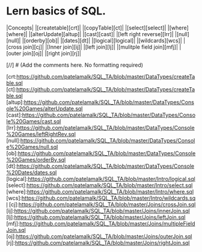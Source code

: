 # Lern basics of SQL.

|Concepts|
|[createtable][crt]|
|[copyTable][ct]|
|[select][select]|
|[where][where]|
|[alterUpdate][altup]|
|[cast][cast]|
|[left right reverse][lrr]|
|[null][null]|
|[orderby][ob]|
|[dates][dt]|
|[logical][logical]|
|[wildcards][wcs]|
|[cross join][cj]|
|[Inner join][ij]|
|[left join][lj]|
|[mulitple field join][mfj]|
|[outer join][oj]|
|[right join][rj]|

[//] # (Add the comments here. No formatting required)

[crt:<https://github.com/patelamalk/SQL_TA/blob/master/DataTypes/createTable.sql>
[ct]:<https://github.com/patelamalk/SQL_TA/blob/master/DataTypes/createTable.sql>
[altup]:<https://github.com/patelamalk/SQL_TA/blob/master/DataTypes/Console%20Games/alterUpdate.sql>
[cast]:<https://github.com/patelamalk/SQL_TA/blob/master/DataTypes/Console%20Games/cast.sql>
[lrr]:<https://github.com/patelamalk/SQL_TA/blob/master/DataTypes/Console%20Games/leftRightRev.sql>
[null]:<https://github.com/patelamalk/SQL_TA/blob/master/DataTypes/Console%20Games/null.sql>
[ob]:<https://github.com/patelamalk/SQL_TA/blob/master/DataTypes/Console%20Games/orderBy.sql>
[dt]:<https://github.com/patelamalk/SQL_TA/blob/master/DataTypes/Console%20Dates/dates.sql>
[logical]:<https://github.com/patelamalk/SQL_TA/blob/master/Intro/logical.sql>
[select]:<https://github.com/patelamalk/SQL_TA/blob/master/Intro/select.sql>
[where]:<https://github.com/patelamalk/SQL_TA/blob/master/Intro/where.sql>
[wcs]:<https://github.com/patelamalk/SQL_TA/blob/master/Intro/wildcards.sql>
[cj]:<https://github.com/patelamalk/SQL_TA/blob/master/Joins/crossJoin.sql>
[ij]:<https://github.com/patelamalk/SQL_TA/blob/master/Joins/innerJoin.sql>
[lj]:<https://github.com/patelamalk/SQL_TA/blob/master/Joins/leftJoin.sql>
[mfj]:<https://github.com/patelamalk/SQL_TA/blob/master/Joins/multipleFieldJoin.sql>
[oj]:<https://github.com/patelamalk/SQL_TA/blob/master/Joins/outerJoin.sql>
[rj]:<https://github.com/patelamalk/SQL_TA/blob/master/Joins/rightJoin.sql>
